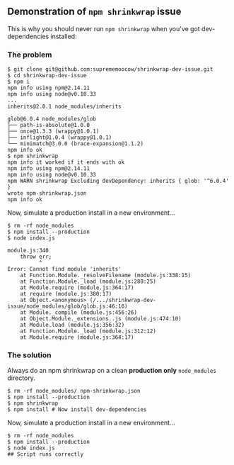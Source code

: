 ## Demonstration of `npm shrinkwrap` issue

This is why you should never run `npm shrinkwrap` when you've got dev-dependencies installed:


### The problem

```shell
$ git clone git@github.com:suprememoocow/shrinkwrap-dev-issue.git
$ cd shrinkwrap-dev-issue
$ npm i
npm info using npm@2.14.11
npm info using node@v0.10.33
...
inherits@2.0.1 node_modules/inherits

glob@6.0.4 node_modules/glob
├── path-is-absolute@1.0.0
├── once@1.3.3 (wrappy@1.0.1)
├── inflight@1.0.4 (wrappy@1.0.1)
└── minimatch@3.0.0 (brace-expansion@1.1.2)
npm info ok
$ npm shrinkwrap
npm info it worked if it ends with ok
npm info using npm@2.14.11
npm info using node@v0.10.33
npm WARN shrinkwrap Excluding devDependency: inherits { glob: '^6.0.4' }
wrote npm-shrinkwrap.json
npm info ok
```

Now, simulate a production install in a new environment...

```shell
$ rm -rf node_modules
$ npm install --production
$ node index.js

module.js:340
    throw err;
          ^
Error: Cannot find module 'inherits'
    at Function.Module._resolveFilename (module.js:338:15)
    at Function.Module._load (module.js:280:25)
    at Module.require (module.js:364:17)
    at require (module.js:380:17)
    at Object.<anonymous> (/.../shrinkwrap-dev-issue/node_modules/glob/glob.js:46:16)
    at Module._compile (module.js:456:26)
    at Object.Module._extensions..js (module.js:474:10)
    at Module.load (module.js:356:32)
    at Function.Module._load (module.js:312:12)
    at Module.require (module.js:364:17)
```

### The solution

Always do an npm shrinkwrap on a clean **production only** `node_modules` directory.

```shell
$ rm -rf node_modules/ npm-shrinkwrap.json
$ npm install --production
$ npm shrinkwrap
$ npm install # Now install dev-dependencies
```

Now, simulate a production install in a new environment...

```shell
$ rm -rf node_modules
$ npm install --production
$ node index.js
## Script runs correctly
```
